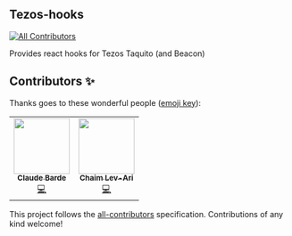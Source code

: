 ## Tezos-hooks
<!-- ALL-CONTRIBUTORS-BADGE:START - Do not remove or modify this section -->
[![All Contributors](https://img.shields.io/badge/all_contributors-2-orange.svg?style=flat-square)](#contributors-)
<!-- ALL-CONTRIBUTORS-BADGE:END -->

Provides react hooks for Tezos Taquito (and Beacon)

## Contributors ✨

Thanks goes to these wonderful people ([emoji key](https://allcontributors.org/docs/en/emoji-key)):

<!-- ALL-CONTRIBUTORS-LIST:START - Do not remove or modify this section -->
<!-- prettier-ignore-start -->
<!-- markdownlint-disable -->
<table>
  <tr>
    <td align="center"><a href="https://github.com/claudebarde"><img src="https://avatars3.githubusercontent.com/u/25201109?v=4" width="100px;" alt=""/><br /><sub><b>Claude Barde</b></sub></a><br /><a href="https://github.com/tezos-israel/tezos-react-hooks/commits?author=claudebarde" title="Code">💻</a></td>
    <td align="center"><a href="https://github.com/chiptus"><img src="https://avatars3.githubusercontent.com/u/1381655?v=4" width="100px;" alt=""/><br /><sub><b>Chaim Lev-Ari</b></sub></a><br /><a href="https://github.com/tezos-israel/tezos-react-hooks/commits?author=chiptus" title="Code">💻</a></td>
  </tr>
</table>

<!-- markdownlint-enable -->
<!-- prettier-ignore-end -->
<!-- ALL-CONTRIBUTORS-LIST:END -->

This project follows the [all-contributors](https://github.com/all-contributors/all-contributors) specification. Contributions of any kind welcome!